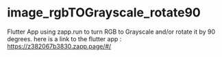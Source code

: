 # image_rgbTOGrayscale_rotate90
Flutter App using zapp.run to turn RGB to Grayscale and/or rotate it by 90 degrees.
here is a link to the flutter app : https://z382067b3830.zapp.page/#/
